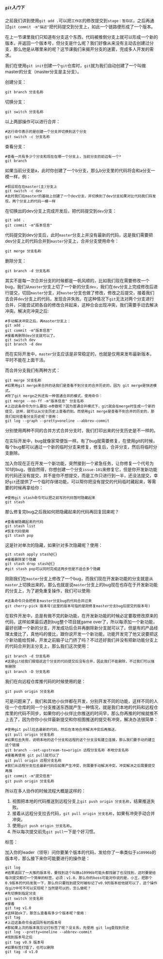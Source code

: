 ##### `git`入门下

之前我们讲到使用`git add .`可以把`工作区`的修改提交到`stage：暂存区`，之后再通过`git commit -m"描述"`把代码提交到分支上，如此一个链路便形成了一个版本。

在上一节课里我们只知道有分支这个东西，代码被推倒分支上就可以形成一个新的版本，并返回一个版本号，但分支是什么呢？我们好像从来没有主动去创建过分支，那么他是从哪里来的呢？这节课我们来揭开分支的迷雾，完成多人开发的需求。

我们在使用`git init`创建一个`git`仓库时，`git`就为我们自动创建了一个叫做master的分支（master分支是主分支）。

创建分支：

````nginx
git branch 分支名称
````

切换分支：

````nginx
git switch 分支名称
````

以上两部操作可以进行合并：

````nginx
#这行命令表示的是创建一个分支并切换到这个分支
git switch -c 分支名称
````

查看分支：

````nginx
#查看一共有多少个分支和现在在哪一个分支上，当前分支的前边有一个*
git branch
````



如果当前分支是a，此时你创建了一个b分支，那么b分支里的代码将会和a分支一模一样，例：

````nginx
#假设现在在master(主)分支上
git switch -c dev
#此时我们在master的基础上创建了一个dev分支，并切换到了dev分支如果对比代码我们将发现，两个分支上的代码一模一样
````

在切换出的dev分支上完成开发后，把代码提交到`dev`分支：

````nginx
git add .
git commit -m"版本信息"
````

代码提交到dev分支后，此时`master`分支上并没有最新的代码，这是我们需要把dev分支上的代码合并到`master`分支上，合并分支使用命令：

````nginx
git merge 分支名称
````

删除分支：

````nginx
git branch -d 分支名称
````

其实不是每一次合并分支的时候都是一帆风顺的，比如我们现在需要修改一个bug，我们从`master`分支上切了一个新的分支`dev`，我们在`dev`分支上完成修改后进行提交，切回`master`分支，对`master`分支也做了修改，修改之后提交，接着我们去合并`dev`分支上的代码，发现合并失败。在这种情况下`git`无法对两个分支进行合并，只能尝试把各自的修改合并起来，这种合会出现冲突，我们需要手动去解决冲突。解决完冲突之后:

````nginx
#手动解决冲突之后，再master分支上：
git add .
git commit -m"版本信息"
#接着再删除dev分支就可以了。
git switch dev
git branch -d dev
````

而在实际开发中，`master`分支应该是非常稳定的，也就是仅用来发布最新版本，平时不能在上面干活。

而合并分支我们有两种方式：

````nginx
git merge 分支名称
#如果用git merge来合并的话我们是查看不到分支的合并历史的，因为 git merge是快进模式。
#除了git merge之外还有一种普通合并的模式，使用命令：
git merge --no-ff -m"版本信息" 分支名称
#上边这条命令为什么要加-m参数呢？因为普通合并模式下，git就会在merge时生成一个新的提交，这样，就可以从分支历史上查看的到。而使用git merge是查看不到合并的历史的，那我们如何查看分支历史呢？使用：
git log --graph --pretty=oneline --abbrev-commit
````

分别使用两种不同的合并方式合并分支时，我们打印出来的分支历史是不一样的。

在实际开发中，bug就像家常便饭一样。有了bug就需要修复，在使用git的时候，每个bug都可以通过一个新的临时分支来修复，修复后，合并分支，然后将临时分支删除。

加入你现在正在开发一个新功能，突然接到一个紧急任务，让你修复一个代号为101的bug，很自然得，你想创建一个分支`issue-101`来修复它，但是你开发新功能的代码还没有提交，并不是你不想提交，而是工作只进行到一半，还没法提交，幸好`git`还提供了一个临时存储功能，可以帮你把没有提交的代码临时藏起来，等需要的时候再拿给你：

````nginx
#使用git stash命令可以把之前写的代码暂时隐藏起来
git stash
````

那么修复完bug之后我如何把隐藏起来的代码再回复回来呢？

````nginx
#查看被隐藏起来的代码
git stash list
#恢复代码使用
git stash pop
````

这是针对单次的隐藏，如果针对多次隐藏呢？使用：

````nginx
git stash apply stash@{}
#接着删除某个隐藏
git stash drop stash@{}
#git stash pop可以同时完成这两步但是不适合多个隐藏
````

刚刚我们在`master`分支上修改了一个bug，而我们现在开发新功能的分支就是从`master`上切换出来的，那么也就是说`master`分支上的bug现在也存在于开发新功能的分支上，为了避免重复操作，我们可以使用:

````nginx
#这条命令只会把修复master分支bug的代码合并过来
git cherry-pick 版本号(这里的版本号指的是刚修复master分支bug后提交的版本号)
````

在软件开发中，总是有做不完的新功能，在开发新功能的时候必定要取修改原来的代码，这样如果最后遇到bug整个项目就game over了，所以每添加一个新功能，最好创建一个新的分支，开发成功后合并再删除新分支就可以了。但是有的产品经理太傻比了，真他吗的傻比，跟你说开发一个新功能，功能开发完了他又说要把这个新功能给剪掉，开发之前脑子让门挤了吗？不过还好我们并没有把新功能分支上的代码合并到主分支上，那么我们这次使用：

````nginx
git branch -d 分支名称
#这是git给我们报错说这个分支的代码提交后没有合并，因此我们不能删除，不过我们可以强制删除
git branch -D 分支名称
````

我们在向远程仓库推代码的时候使用的是：

````nginx
git push origin 分支名称
````

可是问题来了，我们和其他小伙伴都在开发，分别开发不同的功能，这样不同的人往一个仓库的同一个分支推送东西就产生一种情况，就是我们本地的代码和远程仓库里的代码不同步，如果你的小伙伴比你推送的时间早，那么你再推的时候就推不上去了，因为你你小伙伴最新提交和你视图推送的提交有冲突，解决办法很简单：

````nginx
#使用git pull拉去最新的代码，然后在本地合并解决冲突后再推送，
git pull origin 分支名称
#如果拉去失败，说明本地的这个分支和远程的这个分支没有建立连接，那么我们要手动的建立这个链接
git branch --set-upstream-to=origin 远程分支名称 本地分支名称
#接着再使用 git pull就可以了
git pull origin 远程分支名称
#我们从远程分支拉去最新代码后如果产生冲突，则需要手动解决冲突，冲突解决之后需要提交再推
git commit -m"提交信息"
git push origin 分支名称
````

所以在多人协作的时候流程大概是这样的：

1. 视图把本地的代码推送到远程分支上`git push origin 分支名称`，结果推送失败。
2. 接着从远程分支拉去代码，`git pull origin 分支名称`，如果有冲突手动合并冲突。
3. 使用`git push origin 分支名称`。
4. 所以每次提交前先`git pull`一下是个好习惯。

标签：

​	加入你的leader（领导）问你要某个版本的代码，发给你了一串类似于`a10996b`的版本号，那么接下来你可能要进行的操作是：

````nginx
git log
#结果返回了一大推的版本号，要找到这个叫做a10996b可能头都找破了也没找到，这时要是给每次提交都打一个简单的标签，必须：v1.0，那么你的boss可能对你说的是，小王，把那个0.9版本的代码发我一下，那么你只要找到提交时被标记了v0.9的版本给他就可以了，这个操作在git中可不可以实现呢？当然是可以的，怎么做呢？
#先切换到指定分支
git switch 分支名称
#接着
git tag v1.0
#这样就ok了，那怎么查看有多少个版本呢？使用：
git tag
#上边这条命令会返回所有的版本号
#那如果上次的版本我忘记打标签了呢？没关系，先使用 git log查找到历史
git log --pretty=oneline --abbrev-commit
#找到版本号之后
git tag v0.9 版本号
#如果标签打错了，也可以删除
git tag -d v1.0
````

